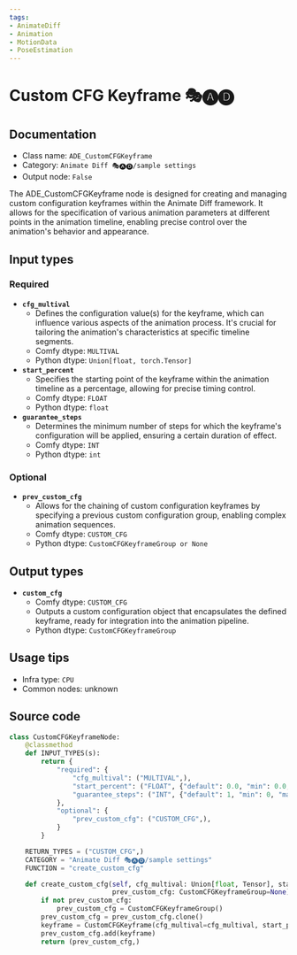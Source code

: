 ```yaml
---
tags:
- AnimateDiff
- Animation
- MotionData
- PoseEstimation
---
```


# Custom CFG Keyframe 🎭🅐🅓
## Documentation
- Class name: `ADE_CustomCFGKeyframe`
- Category: `Animate Diff 🎭🅐🅓/sample settings`
- Output node: `False`

The ADE_CustomCFGKeyframe node is designed for creating and managing custom configuration keyframes within the Animate Diff framework. It allows for the specification of various animation parameters at different points in the animation timeline, enabling precise control over the animation's behavior and appearance.
## Input types
### Required
- **`cfg_multival`**
    - Defines the configuration value(s) for the keyframe, which can influence various aspects of the animation process. It's crucial for tailoring the animation's characteristics at specific timeline segments.
    - Comfy dtype: `MULTIVAL`
    - Python dtype: `Union[float, torch.Tensor]`
- **`start_percent`**
    - Specifies the starting point of the keyframe within the animation timeline as a percentage, allowing for precise timing control.
    - Comfy dtype: `FLOAT`
    - Python dtype: `float`
- **`guarantee_steps`**
    - Determines the minimum number of steps for which the keyframe's configuration will be applied, ensuring a certain duration of effect.
    - Comfy dtype: `INT`
    - Python dtype: `int`
### Optional
- **`prev_custom_cfg`**
    - Allows for the chaining of custom configuration keyframes by specifying a previous custom configuration group, enabling complex animation sequences.
    - Comfy dtype: `CUSTOM_CFG`
    - Python dtype: `CustomCFGKeyframeGroup or None`
## Output types
- **`custom_cfg`**
    - Comfy dtype: `CUSTOM_CFG`
    - Outputs a custom configuration object that encapsulates the defined keyframe, ready for integration into the animation pipeline.
    - Python dtype: `CustomCFGKeyframeGroup`
## Usage tips
- Infra type: `CPU`
- Common nodes: unknown


## Source code
```python
class CustomCFGKeyframeNode:
    @classmethod
    def INPUT_TYPES(s):
        return {
            "required": {
                "cfg_multival": ("MULTIVAL",),
                "start_percent": ("FLOAT", {"default": 0.0, "min": 0.0, "max": 1.0, "step": 0.001}),
                "guarantee_steps": ("INT", {"default": 1, "min": 0, "max": BIGMAX}),
            },
            "optional": {
                "prev_custom_cfg": ("CUSTOM_CFG",),
            }
        }

    RETURN_TYPES = ("CUSTOM_CFG",)
    CATEGORY = "Animate Diff 🎭🅐🅓/sample settings"
    FUNCTION = "create_custom_cfg"

    def create_custom_cfg(self, cfg_multival: Union[float, Tensor], start_percent: float=0.0, guarantee_steps: int=1,
                          prev_custom_cfg: CustomCFGKeyframeGroup=None):
        if not prev_custom_cfg:
            prev_custom_cfg = CustomCFGKeyframeGroup()
        prev_custom_cfg = prev_custom_cfg.clone()
        keyframe = CustomCFGKeyframe(cfg_multival=cfg_multival, start_percent=start_percent, guarantee_steps=guarantee_steps)
        prev_custom_cfg.add(keyframe)
        return (prev_custom_cfg,)

```
